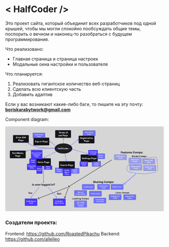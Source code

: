 # < HalfCoder />

Это проект сайта, который объединит всех разработчиков под одной крышей, чтобы мы могли спокойно пообсуждать общие темы, поспорить о вечном и наконец-то разобраться с будущем программирования.

Что реализовано: 
- Главная страница и страница настроек
- Модальные окна настройки и пользователя

Что планируется: 
1. Реализовать гигантское количество веб-страниц
2. Сделать всю клиентскую часть
3. Добавить адаптив

Если у вас возникают какие-либо баги, то пишите на эту почту: **boriskarabytwork@gmail.com**

Component diagram:

![Component diagram](ComponentDiagram.png)

### Создатели проекта: 

Frontend: https://github.com/RoastedPikachu
Backend: https://github.com/allelleo